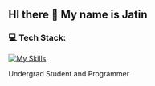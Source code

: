 ## HI there :wave: My name is Jatin  

### 💻 Tech Stack:
[![My Skills](https://skillicons.dev/icons?i=js,html,css,react,cpp,java,nodejs,tailwind)](https://skillicons.dev)  

Undergrad Student and Programmer
